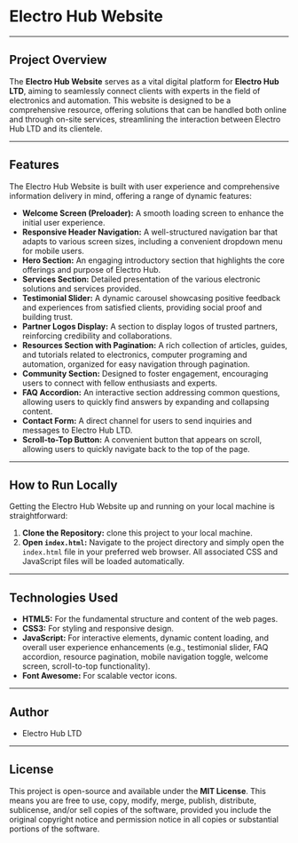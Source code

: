 # Electro Hub Website

---

## Project Overview

The **Electro Hub Website** serves as a vital digital platform for **Electro Hub LTD**, aiming to seamlessly connect clients with experts in the field of electronics and automation. This website is designed to be a comprehensive resource, offering solutions that can be handled both online and through on-site services, streamlining the interaction between Electro Hub LTD and its clientele.

---

## Features

The Electro Hub Website is built with user experience and comprehensive information delivery in mind, offering a range of dynamic features:

* **Welcome Screen (Preloader):** A smooth loading screen to enhance the initial user experience.
* **Responsive Header Navigation:** A well-structured navigation bar that adapts to various screen sizes, including a convenient dropdown menu for mobile users.
* **Hero Section:** An engaging introductory section that highlights the core offerings and purpose of Electro Hub.
* **Services Section:** Detailed presentation of the various electronic solutions and services provided.
* **Testimonial Slider:** A dynamic carousel showcasing positive feedback and experiences from satisfied clients, providing social proof and building trust.
* **Partner Logos Display:** A section to display logos of trusted partners, reinforcing credibility and collaborations.
* **Resources Section with Pagination:** A rich collection of articles, guides, and tutorials related to electronics, computer programing and automation, organized for easy navigation through pagination.
* **Community Section:** Designed to foster engagement, encouraging users to connect with fellow enthusiasts and experts.
* **FAQ Accordion:** An interactive section addressing common questions, allowing users to quickly find answers by expanding and collapsing content.
* **Contact Form:** A direct channel for users to send inquiries and messages to Electro Hub LTD.
* **Scroll-to-Top Button:** A convenient button that appears on scroll, allowing users to quickly navigate back to the top of the page.

---

## How to Run Locally

Getting the Electro Hub Website up and running on your local machine is straightforward:

1.  **Clone the Repository:** clone this project to your local machine.
2.  **Open `index.html`:** Navigate to the project directory and simply open the `index.html` file in your preferred web browser. All associated CSS and JavaScript files will be loaded automatically.

---

## Technologies Used

* **HTML5:** For the fundamental structure and content of the web pages.
* **CSS3:** For styling and responsive design.
* **JavaScript:** For interactive elements, dynamic content loading, and overall user experience enhancements (e.g., testimonial slider, FAQ accordion, resource pagination, mobile navigation toggle, welcome screen, scroll-to-top functionality).
* **Font Awesome:** For scalable vector icons.

---

## Author

* Electro Hub LTD

---

## License

This project is open-source and available under the **MIT License**. This means you are free to use, copy, modify, merge, publish, distribute, sublicense, and/or sell copies of the software, provided you include the original copyright notice and permission notice in all copies or substantial portions of the software.
